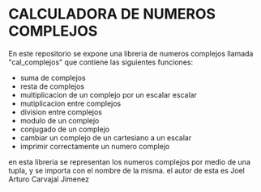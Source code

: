 # CALCULADORA DE NUMEROS COMPLEJOS
En este repositorio se expone una libreria de numeros complejos llamada "cal_complejos" que contiene las siguientes funciones:
  - suma de complejos
  - resta de complejos
  - multiplicacion de un complejo por un escalar escalar
  - mutiplicacion entre complejos
  - division entre complejos
  - modulo de un complejo
  - conjugado de un complejo
  - cambiar un complejo de un cartesiano a un escalar
  - imprimir correctamente un numero complejo

en esta libreria se representan los numeros complejos por medio de una tupla, y se importa con el nombre de la misma.
el autor de esta es Joel Arturo Carvajal Jimenez
